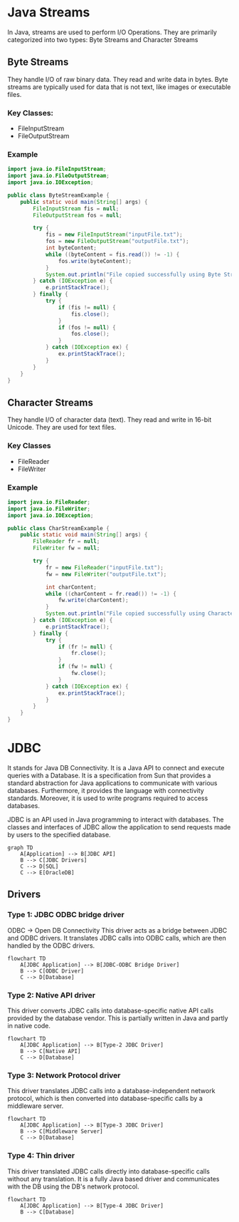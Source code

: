 # Java Streams
In Java, streams are used to perform I/O Operations. They are primarily categorized into two types: Byte Streams and Character Streams

## Byte Streams
They handle I/O of raw binary data. They read and write data in bytes. Byte streams are typically used for data that is not text, like images or executable files.

### Key Classes:
- FileInputStream
- FileOutputStream
### Example
```Java
import java.io.FileInputStream;
import java.io.FileOutputStream;
import java.io.IOException;

public class ByteStreamExample {
    public static void main(String[] args) {
        FileInputStream fis = null;
        FileOutputStream fos = null;

        try {
            fis = new FileInputStream("inputFile.txt");
            fos = new FileOutputStream("outputFile.txt");
            int byteContent;
            while ((byteContent = fis.read()) != -1) {
                fos.write(byteContent);
            }
            System.out.println("File copied successfully using Byte Streams.");
        } catch (IOException e) {
            e.printStackTrace();
        } finally {
            try {
                if (fis != null) {
                    fis.close();
                }
                if (fos != null) {
                    fos.close();
                }
            } catch (IOException ex) {
                ex.printStackTrace();
            }
        }
    }
}
```

## Character Streams
They handle I/O of character data (text). They read and write in 16-bit Unicode. They are used for text files.

### Key Classes
- FileReader
- FileWriter

### Example
```Java
import java.io.FileReader;
import java.io.FileWriter;
import java.io.IOException;

public class CharStreamExample {
    public static void main(String[] args) {
        FileReader fr = null;
        FileWriter fw = null;

        try {
            fr = new FileReader("inputFile.txt");
            fw = new FileWriter("outputFile.txt");

            int charContent;
            while ((charContent = fr.read()) != -1) {
                fw.write(charContent);
            }
            System.out.println("File copied successfully using Character Streams.");
        } catch (IOException e) {
            e.printStackTrace();
        } finally {
            try {
                if (fr != null) {
                    fr.close();
                }
                if (fw != null) {
                    fw.close();
                }
            } catch (IOException ex) {
                ex.printStackTrace();
            }
        }
    }
}
```

# JDBC
It stands for Java DB Connectivity. It is a Java API to connect and execute queries with a Database. It is a specification from Sun that provides a standard abstraction for Java applications to communicate with various databases. Furthermore, it provides the language with connectivity standards. Moreover, it is used to write programs required to access databases.

JDBC is an API used in Java programming to interact with databases. The classes and interfaces of JDBC allow the application to send requests made by users to the specified database.

```mermaid
graph TD
	A[Application] --> B[JDBC API]
	B --> C[JDBC Drivers]
	C --> D[SQL]
	C --> E[OracleDB]
```

## Drivers
### Type 1: JDBC ODBC bridge driver
ODBC → Open DB Connectivity
This driver acts as a bridge between JDBC and ODBC drivers. It translates JDBC calls into ODBC calls, which are then handled by the ODBC drivers.

```mermaid
flowchart TD
    A[JDBC Application] --> B[JDBC-ODBC Bridge Driver]
    B --> C[ODBC Driver]
    C --> D[Database]

```

### Type 2: Native API driver
This driver converts JDBC calls into database-specific native API calls provided by the database vendor. This is partially written in Java and partly in native code.

```mermaid
flowchart TD
    A[JDBC Application] --> B[Type-2 JDBC Driver]
    B --> C[Native API]
    C --> D[Database]

```
### Type 3: Network Protocol driver
This driver translates JDBC calls into a database-independent network protocol, which is then converted into database-specific calls by a middleware server.

```mermaid
flowchart TD
    A[JDBC Application] --> B[Type-3 JDBC Driver]
    B --> C[Middleware Server]
    C --> D[Database]

```
### Type 4: Thin driver
This driver translated JDBC calls directly into database-specific calls without any translation. It is a fully Java based driver and communicates with the DB using the DB's network protocol.
```mermaid
flowchart TD
    A[JDBC Application] --> B[Type-4 JDBC Driver]
    B --> C[Database]

```

